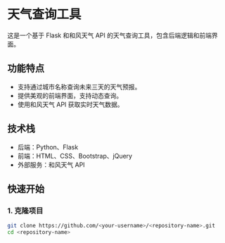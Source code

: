 # 天气查询工具

这是一个基于 Flask 和和风天气 API 的天气查询工具，包含后端逻辑和前端界面。

## 功能特点
- 支持通过城市名称查询未来三天的天气预报。
- 提供美观的前端界面，支持动态查询。
- 使用和风天气 API 获取实时天气数据。

## 技术栈
- 后端：Python、Flask
- 前端：HTML、CSS、Bootstrap、jQuery
- 外部服务：和风天气 API

## 快速开始

### 1. 克隆项目
```bash
git clone https://github.com/<your-username>/<repository-name>.git
cd <repository-name>